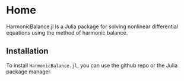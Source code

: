# Home

HarmonicBalance.jl is a Julia package for solving nonlinear differential equations using the method of harmonic balance.

## Installation

To install `HarmonicBalance.jl`, you can use the github repo or the Julia package manager